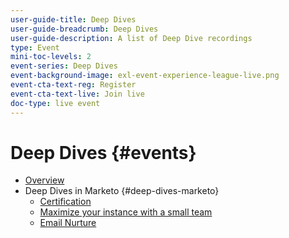 ```yaml
---
user-guide-title: Deep Dives
user-guide-breadcrumb: Deep Dives
user-guide-description: A list of Deep Dive recordings
type: Event
mini-toc-levels: 2
event-series: Deep Dives
event-background-image: exl-event-experience-league-live.png
event-cta-text-reg: Register
event-cta-text-live: Join live
doc-type: live event
---
```


# Deep Dives {#events}

+ [Overview](overview.md)
+ Deep Dives in Marketo {#deep-dives-marketo}
  + [Certification](certification.md)
  + [Maximize your instance with a small team](small-team-instance.md)
  + [Email Nurture](email-nurture.md)